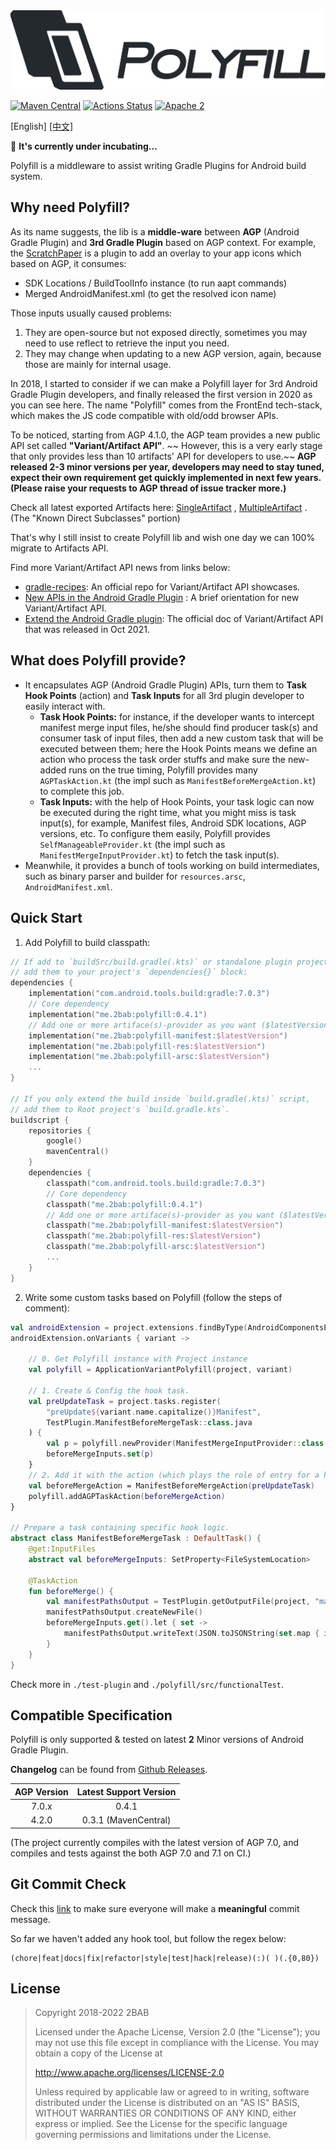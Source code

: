 <img src="./Polyfill.png" alt="Polyfill" width="507px">

[![Maven Central](https://maven-badges.herokuapp.com/maven-central/me.2bab/polyfill/badge.svg)](https://search.maven.org/artifact/me.2bab/polyfill)
[![Actions Status](https://github.com/2bab/Polyfill/workflows/CI/badge.svg)](https://github.com/2bab/Polyfill/actions)
[![Apache 2](https://img.shields.io/badge/License-Apache%202-brightgreen.svg)](https://www.apache.org/licenses/LICENSE-2.0)

[English] [[中文]](./README_zh.md)

🚧 **It's currently under incubating...**

Polyfill is a middleware to assist writing Gradle Plugins for Android build system.

## Why need Polyfill?

As its name suggests, the lib is a **middle-ware** between **AGP** (Android Gradle Plugin) and **3rd Gradle Plugin**
based on AGP context. For example, the [ScratchPaper](https://github.com/2BAB/ScratchPaper) is a plugin to add an
overlay to your app icons which based on AGP, it consumes:

- SDK Locations / BuildToolInfo instance (to run aapt commands)
- Merged AndroidManifest.xml (to get the resolved icon name)

Those inputs usually caused problems:

1. They are open-source but not exposed directly, sometimes you may need to use reflect to retrieve the input you need.
2. They may change when updating to a new AGP version, again, because those are mainly for internal usage.

In 2018, I started to consider if we can make a Polyfill layer for 3rd Android Gradle Plugin developers, and finally
released the first version in 2020 as you can see here. The name "Polyfill" comes from the FrontEnd tech-stack, which
makes the JS code compatible with old/odd browser APIs.

To be noticed, starting from AGP 4.1.0, the AGP team provides a new public API set called **"Variant/Artifact API"**. ~~
However, this is a very early stage that only provides less than 10 artifacts' API for developers to use.~~ **AGP
released 2-3 minor versions per year, developers may need to stay tuned, expect their own requirement get quickly
implemented in next few years. (Please raise your requests to AGP thread of issue tracker more.)**

Check all latest exported Artifacts
here: [SingleArtifact](https://developer.android.com/reference/tools/gradle-api/current/com/android/build/api/artifact/SingleArtifact)
, [MultipleArtifact](https://developer.android.com/reference/tools/gradle-api/current/com/android/build/api/artifact/MultipleArtifact)
.(The "Known Direct Subclasses" portion)

That's why I still insist to create Polyfill lib and wish one day we can 100% migrate to Artifacts API.

Find more Variant/Artifact API news from links below:

- [gradle-recipes](https://github.com/android/gradle-recipes): An official repo for Variant/Artifact API showcases.
- [New APIs in the Android Gradle Plugin](https://medium.com/androiddevelopers/new-apis-in-the-android-gradle-plugin-f5325742e614) :
  A brief orientation for new Variant/Artifact API.
- [Extend the Android Gradle plugin](https://developer.android.com/studio/build/extend-agp): The official doc of
  Variant/Artifact API that was released in Oct 2021.

## What does Polyfill provide?

- It encapsulates AGP (Android Gradle Plugin) APIs, turn them to **Task Hook Points** (action) and **Task Inputs** for
  all 3rd plugin developer to easily interact with.
    - **Task Hook Points:** for instance, if the developer wants to intercept manifest merge input files, he/she should
      find producer task(s) and consumer task of input files, then add a new custom task that will be executed between
      them; here the Hook Points means we define an action who process the task order stuffs and make sure the new-added
      runs on the true timing, Polyfill provides many `AGPTaskAction.kt` (the impl such
      as `ManifestBeforeMergeAction.kt`) to complete this job.
    - **Task Inputs:** with the help of Hook Points, your task logic can now be executed during the right time, what you
      might miss is task input(s), for example, Manifest files, Android SDK locations, AGP versions, etc. To configure
      them easily, Polyfill provides `SelfManageableProvider.kt` (the impl such as `ManifestMergeInputProvider.kt`) to
      fetch the task input(s).
- Meanwhile, it provides a bunch of tools working on build intermediates, such as binary parser and builder
  for `resources.arsc`, `AndroidManifest.xml`.

## Quick Start

1. Add Polyfill to build classpath:

``` kotlin
// If add to `buildSrc/build.gradle(.kts)` or standalone plugin project, 
// add them to your project's `dependencies{}` block:
dependencies {
    implementation("com.android.tools.build:gradle:7.0.3")
    // Core dependency 
    implementation("me.2bab:polyfill:0.4.1")
    // Add one or more artiface(s)-provider as you want ($latestVersion -> same as the core version)
    implementation("me.2bab:polyfill-manifest:$latestVersion")
    implementation("me.2bab:polyfill-res:$latestVersion")
    implementation("me.2bab:polyfill-arsc:$latestVersion")
    ...
}

// If you only extend the build inside `build.gradle(.kts)` script, 
// add them to Root project's `build.gradle.kts`.
buildscript {
    repositories {
        google()
        mavenCentral()
    }
    dependencies {
        classpath("com.android.tools.build:gradle:7.0.3")
        // Core dependency 
        classpath("me.2bab:polyfill:0.4.1")
        // Add one or more artiface(s)-provider as you want ($latestVersion -> same as the core version)
        classpath("me.2bab:polyfill-manifest:$latestVersion")
        classpath("me.2bab:polyfill-res:$latestVersion")
        classpath("me.2bab:polyfill-arsc:$latestVersion")
        ...
    }
}
```

2. Write some custom tasks based on Polyfill (follow the steps of comment):

``` kotlin
val androidExtension = project.extensions.findByType(AndroidComponentsExtension::class.java)!!
androidExtension.onVariants { variant ->

    // 0. Get Polyfill instance with Project instance
    val polyfill = ApplicationVariantPolyfill(project, variant)

    // 1. Create & Config the hook task.
    val preUpdateTask = project.tasks.register(
        "preUpdate${variant.name.capitalize()}Manifest",
        TestPlugin.ManifestBeforeMergeTask::class.java
    ) {
        val p = polyfill.newProvider(ManifestMergeInputProvider::class.java).obtain()
        beforeMergeInputs.set(p)
    }
    // 2. Add it with the action (which plays the role of entry for a hook).
    val beforeMergeAction = ManifestBeforeMergeAction(preUpdateTask)
    polyfill.addAGPTaskAction(beforeMergeAction)
}

// Prepare a task containing specific hook logic.
abstract class ManifestBeforeMergeTask : DefaultTask() {
    @get:InputFiles
    abstract val beforeMergeInputs: SetProperty<FileSystemLocation>

    @TaskAction
    fun beforeMerge() {
        val manifestPathsOutput = TestPlugin.getOutputFile(project, "manifests-merge-input.json")
        manifestPathsOutput.createNewFile()
        beforeMergeInputs.get().let { set ->
            manifestPathsOutput.writeText(JSON.toJSONString(set.map { it.asFile.absolutePath }))
        }
    }
}
```

Check more in `./test-plugin` and `./polyfill/src/functionalTest`.

## Compatible Specification

Polyfill is only supported & tested on latest **2** Minor versions of Android Gradle Plugin.

**Changelog** can be found from [Github Releases](https://github.com/2BAB/Polyfill/releases).

| AGP Version | Latest Support Version |
|:-----------:|:----------------------:|
|    7.0.x    |         0.4.1          |
|    4.2.0    |  0.3.1 (MavenCentral)  |

(The project currently compiles with the latest version of AGP 7.0, and compiles and tests against the both AGP 7.0 and
7.1 on CI.)

## Git Commit Check

Check this [link](https://medium.com/walmartlabs/check-out-these-5-git-tips-before-your-next-commit-c1c7a5ae34d1) to
make sure everyone will make a **meaningful** commit message.

So far we haven't added any hook tool, but follow the regex below:

```
(chore|feat|docs|fix|refactor|style|test|hack|release)(:)( )(.{0,80})
```

## License

>
> Copyright 2018-2022 2BAB
>
> Licensed under the Apache License, Version 2.0 (the "License"); you may not use this file except in compliance with the License. You may obtain a copy of the License at
>
>   http://www.apache.org/licenses/LICENSE-2.0
>
> Unless required by applicable law or agreed to in writing, software distributed under the License is distributed on an "AS IS" BASIS, WITHOUT WARRANTIES OR CONDITIONS OF ANY KIND, either express or implied. See the License for the specific language governing permissions and limitations under the License.
